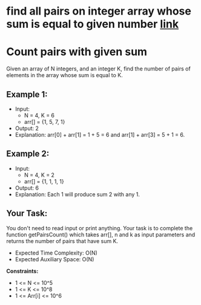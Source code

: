 # find all pairs on integer array whose sum is equal to given number [link](https://practice.geeksforgeeks.org/problems/count-pairs-with-given-sum5022/1)
# Count pairs with given sum

Given an array of N integers, and an integer K, find the number of pairs of elements in the array whose sum is equal to K.

## Example 1:

- Input:
  - N = 4, K = 6
  - arr[] = {1, 5, 7, 1}
- Output: 2
- Explanation: 
arr[0] + arr[1] = 1 + 5 = 6 
and arr[1] + arr[3] = 5 + 1 = 6.

## Example 2:

- Input:
  - N = 4, K = 2
  - arr[] = {1, 1, 1, 1}
- Output: 6
- Explanation: 
Each 1 will produce sum 2 with any 1.

## Your Task:
You don't need to read input or print anything. Your task is to complete the function getPairsCount() which takes arr[], n and k as input parameters and returns the number of pairs that have sum K.

- Expected Time Complexity: O(N)
- Expected Auxiliary Space: O(N)

**Constraints:**
- 1 <= N <= 10^5
- 1 <= K <= 10^8
- 1 <= Arr[i] <= 10^6

